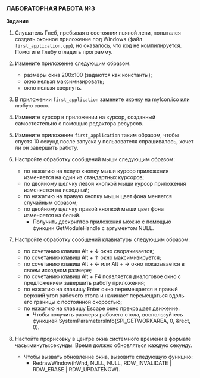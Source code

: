 ### ЛАБОРАТОРНАЯ РАБОТА №3

**Задание**
  1. Слушатель Глеб, пребывая в состоянии пьяной лени, попытался создать оконное приложение под Windows (файл `first_application.cpp`), но оказалось, что код не компилируется. Помогите Глебу отладить программу.
  
  2. Измените приложение следующим образом:
      * размеры окна 200х100 (задаются как константы);
      * окно нельзя максимизировать;
      * окно нельзя свернуть.
  
  3. В приложении `first_application` замените иконку на myIcon.ico или любую свою.
  
  4. Измените курсор в приложении на курсор, созданный самостоятельно с помощью редактора ресурсов.
  
  5. Измените приложение `first_application` таким образом, чтобы спустя 10 секунд после запуска у пользователя спрашивалось, хочет ли он завершить работу.
  
  6. Настройте обработку сообщений мыши следующим образом:
      * по нажатию на левую кнопку мыши курсор приложения изменяется на один из стандартных курсоров;
      * по двойному щелчку левой кнопкой мыши курсор приложения изменяется на исходный;
      * по нажатию на правую кнопку мыши цвет фона меняется случайным образом;
      * по двойному щелчку правой кнопкой мыши цвет фона изменяется на белый.
        * Получить дескриптор приложения можно с помощью функции GetModuleHandle с аргументом NULL.
  
  7. Настройте обработку сообщений клавиатуры следующим образом:
      * по сочетанию клавиш Alt + ↓ окно сворачивается;
      * по сочетанию клавиш Alt + ↑ окно максимизируется;
      * по сочетанию клавиш Alt + ← или Alt + → окно показывается в своем исходном размере;
      * по сочетанию клавиш Alt + F4 появляется диалоговое окно с предложением завершить работу приложения;
      * по нажатию на клавишу Enter окно перемещается в правый верхний угол рабочего стола и начинает перемещаться вдоль его границы с постоянной скоростью;
      * по нажатию на клавишу Escape окно прекращает движение.
        * Чтобы получить размеры рабочего стола, воспользуйтесь функцией SystemParametersInfo(SPI_GETWORKAREA, 0, &rect, 0).
  
  8. Настойте прорисовку в центре окна системного времени в формате часы:минуты:секунды. Время должно обновляться каждую секунду.
      * Чтобы вызвать обновление окна, вызовите следующую функцию:
        * RedrawWindow(hWnd, NULL, NULL, RDW_INVALIDATE | RDW_ERASE | RDW_UPDATENOW).
